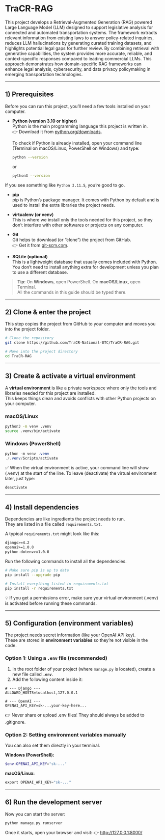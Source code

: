 # TraCR-RAG

This project develops a Retrieval-Augmented Generation (RAG) powered Large Language Model (LLM) designed to support legislative analysis for connected and automated transportation systems. The framework extracts relevant information from existing laws to answer policy-related inquiries, reduces LLM hallucinations by generating curated training datasets, and highlights potential legal gaps for further review. By combining retrieval with generative capabilities, the system provides more accurate, reliable, and context-specific responses compared to leading commercial LLMs. This approach demonstrates how domain-specific RAG frameworks can enhance legal analysis, cybersecurity, and data privacy policymaking in emerging transportation technologies.

---

## 1) Prerequisites

Before you can run this project, you’ll need a few tools installed on your computer.  

- **Python (version 3.10 or higher)**  
  Python is the main programming language this project is written in.  
  👉 Download it from [python.org/downloads](https://www.python.org/downloads/).

  To check if Python is already installed, open your command line (Terminal on macOS/Linux, PowerShell on Windows) and type:
  ```bash
  python --version
  ```
  or

  ```bash
  python3 --version
  ```
  
If you see something like `Python 3.11.5`, you’re good to go.

- **pip**  
  pip is Python’s package manager. 
  It comes with Python by default and is used to install the extra libraries the project needs.

- **virtualenv (or venv)**  
  This is where we install only the tools needed for this project, so they don’t interfere with other softwares or projects on any computer.  

- **Git**  
  Git helps to download (or “clone”) the project from GitHub.  
  👉 Get it from [git-scm.com](https://git-scm.com/downloads).

- **SQLite (optional)**  
  This is a lightweight database that usually comes included with Python.  
  You don’t need to install anything extra for development unless you plan to use a different database.

> **Tip:** On **Windows**, open PowerShell. On **macOS/Linux**, open Terminal.  
> All the commands in this guide should be typed there.

---
## 2) Clone & enter the project

This step copies the project from GitHub to your computer and moves you into the project folder.

```bash
# Clone the repository 
git clone https://github.com/TraCR-National-UTC/TraCR-RAG.git

# Move into the project directory
cd TraCR-RAG
```

---

## 3) Create & activate a virtual environment

A **virtual environment** is like a private workspace where only the tools and libraries needed for this project are installed.  
This keeps things clean and avoids conflicts with other Python projects on your computer.

### macOS/Linux
```bash
python3 -m venv .venv
source .venv/bin/activate
```
### Windows (PowerShell)

```powershell
python -m venv .venv
./.venv/Scripts/activate
```

✅ When the virtual environment is active, your command line will show (.venv) at the start of the line.
To leave (deactivate) the virtual environment later, just type:
```bash
deactivate
```

---
## 4) Install dependencies

Dependencies are like ingredients the project needs to run.  
They are listed in a file called `requirements.txt`.

A typical `requirements.txt` might look like this:

```txt
django>=4.2
openai>=1.0.0
python-dotenv>=1.0.0
```
Run the following commands to install all the dependencies.
```bash
# Make sure pip is up to date
pip install --upgrade pip

# Install everything listed in requirements.txt
pip install -r requirements.txt
```
💡 If you get a permissions error, make sure your virtual environment (.venv) is activated before running these commands.

---
## 5) Configuration (environment variables)

The project needs secret information (like your OpenAI API key).  
These are stored in **environment variables** so they’re not visible in the code.

### Option 1: Using a `.env` file (recommended)

1. In the root folder of your project (where `manage.py` is located), create a new file called **`.env`**.
2. Add the following content inside it:

```env
# --- Django ---
ALLOWED_HOSTS=localhost,127.0.0.1

# --- OpenAI ---
OPENAI_API_KEY=sk-...your-key-here...
```
👉 Never share or upload .env files! They should always be added to .gitignore.

### Option 2: Setting environment variables manually

You can also set them directly in your terminal.

**Windows (PowerShell):**

```powershell
$env:OPENAI_API_KEY="sk-..."
```

**macOS/Linux:**

```powershell
export OPENAI_API_KEY="sk-..."
```

---
## 6) Run the development server

Now you can start the server:

```bash
python manage.py runserver
```
Once it starts, open your browser and visit:
👉 http://127.0.0.1:8000/



